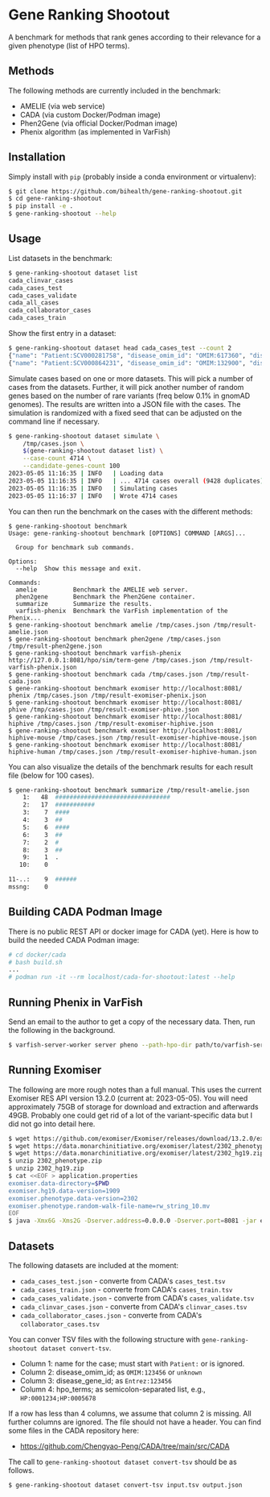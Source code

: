 # Gene Ranking Shootout

A benchmark for methods that rank genes according to their relevance for a given phenotype (list of HPO terms).

## Methods

The following methods are currently included in the benchmark:

- AMELIE (via web service)
- CADA (via custom Docker/Podman image)
- Phen2Gene (via official Docker/Podman image)
- Phenix algorithm (as implemented in VarFish)

## Installation

Simply install with `pip` (probably inside a conda environment or virtualenv):

```bash
$ git clone https://github.com/bihealth/gene-ranking-shootout.git
$ cd gene-ranking-shootout
$ pip install -e .
$ gene-ranking-shootout --help
```

## Usage

List datasets in the benchmark:

```bash
$ gene-ranking-shootout dataset list
cada_clinvar_cases
cada_cases_test
cada_cases_validate
cada_all_cases
cada_collaborator_cases
cada_cases_train
```

Show the first entry in a dataset:

```bash
$ gene-ranking-shootout dataset head cada_cases_test --count 2
{"name": "Patient:SCV000281758", "disease_omim_id": "OMIM:617360", "disease_gene_id": "Entrez:8621", "hpo_terms": ["HP:0001508"], "candidate_gene_ids": null}
{"name": "Patient:SCV000864231", "disease_omim_id": "OMIM:132900", "disease_gene_id": "Entrez:4629", "hpo_terms": ["HP:0011499", "HP:0000021"], "candidate_gene_ids": null}
```

Simulate cases based on one or more datasets.
This will pick a number of cases from the datasets.
Further, it will pick another number of random genes based on the number of rare variants (freq below 0.1% in gnomAD genomes).
The results are written into a JSON file with the cases.
The simulation is randomized with a fixed seed that can be adjusted on the command line if necessary.

```bash
$ gene-ranking-shootout dataset simulate \
    /tmp/cases.json \
    $(gene-ranking-shootout dataset list) \
    --case-count 4714 \
    --candidate-genes-count 100
2023-05-05 11:16:35 | INFO   | Loading data
2023-05-05 11:16:35 | INFO   | ... 4714 cases overall (9428 duplicates)
2023-05-05 11:16:35 | INFO   | Simulating cases
2023-05-05 11:16:37 | INFO   | Wrote 4714 cases
```

You can then run the benchmark on the cases with the different methods:

```
$ gene-ranking-shootout benchmark
Usage: gene-ranking-shootout benchmark [OPTIONS] COMMAND [ARGS]...

  Group for benchmark sub commands.

Options:
  --help  Show this message and exit.

Commands:
  amelie          Benchmark the AMELIE web server.
  phen2gene       Benchmark the Phen2Gene container.
  summarize       Summarize the results.
  varfish-phenix  Benchmark the VarFish implementation of the Phenix...
$ gene-ranking-shootout benchmark amelie /tmp/cases.json /tmp/result-amelie.json
$ gene-ranking-shootout benchmark phen2gene /tmp/cases.json /tmp/result-phen2gene.json
$ gene-ranking-shootout benchmark varfish-phenix http://127.0.0.1:8081/hpo/sim/term-gene /tmp/cases.json /tmp/result-varfish-phenix.json
$ gene-ranking-shootout benchmark cada /tmp/cases.json /tmp/result-cada.json
$ gene-ranking-shootout benchmark exomiser http://localhost:8081/ phenix /tmp/cases.json /tmp/result-exomiser-phenix.json
$ gene-ranking-shootout benchmark exomiser http://localhost:8081/ phive /tmp/cases.json /tmp/result-exomiser-phive.json
$ gene-ranking-shootout benchmark exomiser http://localhost:8081/ hiphive /tmp/cases.json /tmp/result-exomiser-hiphive.json
$ gene-ranking-shootout benchmark exomiser http://localhost:8081/ hiphive-mouse /tmp/cases.json /tmp/result-exomiser-hiphive-mouse.json
$ gene-ranking-shootout benchmark exomiser http://localhost:8081/ hiphive-human /tmp/cases.json /tmp/result-exomiser-hiphive-human.json
```

You can also visualize the details of the benchmark results for each result file (below for 100 cases).

```bash
$ gene-ranking-shootout benchmark summarize /tmp/result-amelie.json
    1:   48  ################################
    2:   17  ###########
    3:    7  ####
    4:    3  ##
    5:    6  ####
    6:    3  ##
    7:    2  #
    8:    3  ##
    9:    1  .
   10:    0  

11-..:    9  ######
mssng:    0  
```

## Building CADA Podman Image

There is no public REST API or docker image for CADA (yet).
Here is how to build the needed CADA Podman image:

```bash
# cd docker/cada
# bash build.sh
...
# podman run -it --rm localhost/cada-for-shootout:latest --help
```

## Running Phenix in VarFish

Send an email to the author to get a copy of the necessary data.
Then, run the following in the background.

```bash
$ varfish-server-worker server pheno --path-hpo-dir path/to/varfish-server-worker-db/hpo
```

## Running Exomiser

The following are more rough notes than a full manual.
This uses the current Exomiser RES API version 13.2.0 (current at: 2023-05-05).
You will need approximately 75GB of storage for download and extraction and afterwards 49GB.
Probably one could get rid of a lot of the variant-specific data but I did not go into detail here.

```bash
$ wget https://github.com/exomiser/Exomiser/releases/download/13.2.0/exomiser-rest-prioritiser-13.2.0.jar
$ wget https://data.monarchinitiative.org/exomiser/latest/2302_phenotype.zip
$ wget https://data.monarchinitiative.org/exomiser/latest/2302_hg19.zip
$ unzip 2302_phenotype.zip
$ unzip 2302_hg19.zip
$ cat <<EOF > application.properties
exomiser.data-directory=$PWD
exomiser.hg19.data-version=1909
exomiser.phenotype.data-version=2302
exomiser.phenotype.random-walk-file-name=rw_string_10.mv
EOF
$ java -Xmx6G -Xms2G -Dserver.address=0.0.0.0 -Dserver.port=8081 -jar exomiser-rest-prioritiser-13.2.0.jar
```

## Datasets

The following datasets are included at the moment:

- `cada_cases_test.json` - converte from CADA's `cases_test.tsv`
- `cada_cases_train.json` - converte from CADA's `cases_train.tsv`
- `cada_cases_validate.json` - converte from CADA's `cases_validate.tsv`
- `cada_clinvar_cases.json` - converte from CADA's `clinvar_cases.tsv`
- `cada_collaborator_cases.json` - converte from CADA's `collaborator_cases.tsv`

You can conver TSV files with the following structure with `gene-ranking-shootout dataset convert-tsv`.

- Column 1: name for the case; must start with `Patient:` or is ignored.
- Column 2: disease_omim_id; as `OMIM:123456` or `unknown`
- Column 3: disease_gene_id; as `Entrez:123456`
- Column 4: hpo_terms; as semicolon-separated list, e.g., `HP:0001234;HP:0005678`

If a row has less than 4 columns, we assume that column 2 is missing.
All further columns are ignored.
The file should not have a header.
You can find some files in the CADA repository here:

- https://github.com/Chengyao-Peng/CADA/tree/main/src/CADA

The call to `gene-ranking-shootout dataset convert-tsv` should be as follows.

```bash
$ gene-ranking-shootout dataset convert-tsv input.tsv output.json
